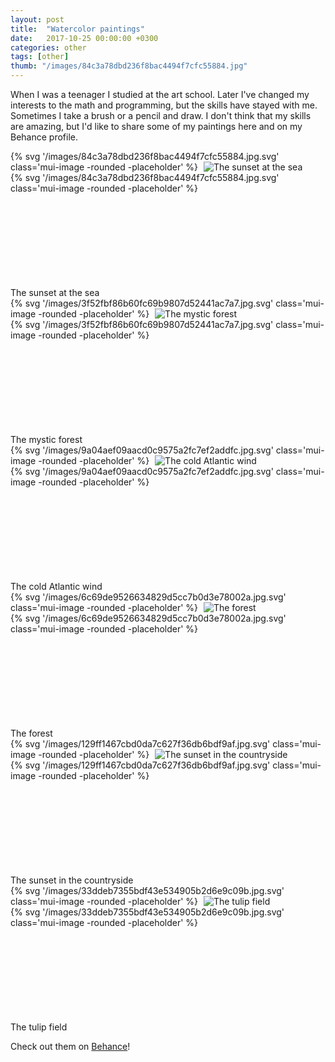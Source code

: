 ```yaml
---
layout: post
title:  "Watercolor paintings"
date:   2017-10-25 00:00:00 +0300
categories: other
tags: [other]
thumb: "/images/84c3a78dbd236f8bac4494f7cfc55884.jpg"
---
```


When I was a teenager I studied at the art school. Later I've changed my interests to the math and programming, but the skills have stayed with me. Sometimes I take a brush or a pencil and draw. I don't think that my skills are amazing, but I'd like to share some of my paintings here and on my Behance profile.

<div class='mui-media-view -full-width _separate-1'>
    <div class='lazy-image-wrapper' data-modal-opener='modal-sunset-at-the-sea'>
        {% svg '/images/84c3a78dbd236f8bac4494f7cfc55884.jpg.svg' class='mui-image -rounded -placeholder' %}
        <img class='mui-image -rounded -js-lazy-load' src='data:image/gif;base64,R0lGODlhAQABAIAAAAAAAP///yH5BAEAAAAALAAAAAABAAEAAAIBRAA7' data-src='/images/84c3a78dbd236f8bac4494f7cfc55884.jpg' alt='The sunset at the sea' itemprop='image'>
        <noscript>
            <img class='mui-image -rounded' src='/images/84c3a78dbd236f8bac4494f7cfc55884.jpg' alt='The sunset at the sea' itemprop='image'>
        </noscript>
    </div>
    <div class='mui-modal-window' id='modal-sunset-at-the-sea'>
        <div class='window _shadow-3'>
            <div class='lazy-image-wrapper'>
                {% svg '/images/84c3a78dbd236f8bac4494f7cfc55884.jpg.svg' class='mui-image -rounded -placeholder' %}
                <img class='mui-image -rounded -js-lazy-load' data-src='/images/84c3a78dbd236f8bac4494f7cfc55884.jpg' src='data:image/gif;base64,R0lGODlhAQABAIAAAAAAAP///yH5BAEAAAAALAAAAAABAAEAAAIBRAA7' alt='The sunset at the sea' itemprop='image'>
            </div>
            <div class='closeicon'>
                <svg class='mui-svg-icon'>
                    <use xlink:href='#mui-svg-icon--close'></use>
                </svg>
            </div>
        </div>
        <div class='mui-shadow-toggle'></div>
    </div>
    <div class='description'>The sunset at the sea</div>
</div>

<div class='mui-media-view -full-width _separate-1'>
    <div class='lazy-image-wrapper' data-modal-opener='modal-mystic-forest'>
        {% svg '/images/3f52fbf86b60fc69b9807d52441ac7a7.jpg.svg' class='mui-image -rounded -placeholder' %}
        <img class='mui-image -rounded -js-lazy-load' src='data:image/gif;base64,R0lGODlhAQABAIAAAAAAAP///yH5BAEAAAAALAAAAAABAAEAAAIBRAA7' data-src='/images/3f52fbf86b60fc69b9807d52441ac7a7.jpg' alt='The mystic forest' itemprop='image'>
        <noscript>
            <img class='mui-image -rounded' src='/images/3f52fbf86b60fc69b9807d52441ac7a7.jpg' alt='The mystic forest' itemprop='image'>
        </noscript>
    </div>
    <div class='mui-modal-window' id='modal-mystic-forest'>
        <div class='window _shadow-3'>
            <div class='lazy-image-wrapper'>
                {% svg '/images/3f52fbf86b60fc69b9807d52441ac7a7.jpg.svg' class='mui-image -rounded -placeholder' %}
                <img class='mui-image -rounded -js-lazy-load' data-src='/images/3f52fbf86b60fc69b9807d52441ac7a7.jpg' src='data:image/gif;base64,R0lGODlhAQABAIAAAAAAAP///yH5BAEAAAAALAAAAAABAAEAAAIBRAA7' alt='The mystic forest' itemprop='image'>
            </div>
            <div class='closeicon'>
                <svg class='mui-svg-icon'>
                    <use xlink:href='#mui-svg-icon--close'></use>
                </svg>
            </div>
        </div>
        <div class='mui-shadow-toggle'></div>
    </div>
    <div class='description'>The mystic forest</div>
</div>

<div class='mui-media-view -full-width _separate-1'>
    <div class='lazy-image-wrapper' data-modal-opener='modal-atlantic-wind'>
        {% svg '/images/9a04aef09aacd0c9575a2fc7ef2addfc.jpg.svg' class='mui-image -rounded -placeholder' %}
        <img class='mui-image -rounded -js-lazy-load' src='data:image/gif;base64,R0lGODlhAQABAIAAAAAAAP///yH5BAEAAAAALAAAAAABAAEAAAIBRAA7' data-src='/images/9a04aef09aacd0c9575a2fc7ef2addfc.jpg' alt='The cold Atlantic wind' itemprop='image'>
        <noscript>
            <img class='mui-image -rounded' src='/images/9a04aef09aacd0c9575a2fc7ef2addfc.jpg' alt='The cold Atlantic wind' itemprop='image'>
        </noscript>
    </div>
    <div class='mui-modal-window' id='modal-atlantic-wind'>
        <div class='window _shadow-3'>
            <div class='lazy-image-wrapper'>
                {% svg '/images/9a04aef09aacd0c9575a2fc7ef2addfc.jpg.svg' class='mui-image -rounded -placeholder' %}
                <img class='mui-image -rounded -js-lazy-load' data-src='/images/9a04aef09aacd0c9575a2fc7ef2addfc.jpg' src='data:image/gif;base64,R0lGODlhAQABAIAAAAAAAP///yH5BAEAAAAALAAAAAABAAEAAAIBRAA7' alt='The cold Atlantic wind' itemprop='image'>
            </div>
            <div class='closeicon'>
                <svg class='mui-svg-icon'>
                    <use xlink:href='#mui-svg-icon--close'></use>
                </svg>
            </div>
        </div>
        <div class='mui-shadow-toggle'></div>
    </div>
    <div class='description'>The cold Atlantic wind</div>
</div>

<div class='mui-media-view -full-width _separate-1'>
    <div class='lazy-image-wrapper' data-modal-opener='modal-forest'>
        {% svg '/images/6c69de9526634829d5cc7b0d3e78002a.jpg.svg' class='mui-image -rounded -placeholder' %}
        <img class='mui-image -rounded -js-lazy-load' src='data:image/gif;base64,R0lGODlhAQABAIAAAAAAAP///yH5BAEAAAAALAAAAAABAAEAAAIBRAA7' data-src='/images/6c69de9526634829d5cc7b0d3e78002a.jpg' alt='The forest' itemprop='image'>
        <noscript>
            <img class='mui-image -rounded' src='/images/6c69de9526634829d5cc7b0d3e78002a.jpg' alt='The forest' itemprop='image'>
        </noscript>
    </div>
    <div class='mui-modal-window' id='modal-forest'>
        <div class='window _shadow-3'>
            <div class='lazy-image-wrapper'>
                {% svg '/images/6c69de9526634829d5cc7b0d3e78002a.jpg.svg' class='mui-image -rounded -placeholder' %}
                <img class='mui-image -rounded -js-lazy-load' data-src='/images/6c69de9526634829d5cc7b0d3e78002a.jpg' src='data:image/gif;base64,R0lGODlhAQABAIAAAAAAAP///yH5BAEAAAAALAAAAAABAAEAAAIBRAA7' alt='The forest' itemprop='image'>
            </div>
            <div class='closeicon'>
                <svg class='mui-svg-icon'>
                    <use xlink:href='#mui-svg-icon--close'></use>
                </svg>
            </div>
        </div>
        <div class='mui-shadow-toggle'></div>
    </div>
    <div class='description'>The forest</div>
</div>

<div class='mui-media-view -full-width _separate-1'>
    <div class='lazy-image-wrapper' data-modal-opener='modal-sunset-in-the-countryside'>
        {% svg '/images/129ff1467cbd0da7c627f36db6bdf9af.jpg.svg' class='mui-image -rounded -placeholder' %}
        <img class='mui-image -rounded -js-lazy-load' src='data:image/gif;base64,R0lGODlhAQABAIAAAAAAAP///yH5BAEAAAAALAAAAAABAAEAAAIBRAA7' data-src='/images/129ff1467cbd0da7c627f36db6bdf9af.jpg' alt='The sunset in the countryside' itemprop='image'>
        <noscript>
            <img class='mui-image -rounded' data-src='/images/129ff1467cbd0da7c627f36db6bdf9af.jpg' alt='The sunset in the countryside' itemprop='image'>
        </noscript>
    </div>
    <div class='mui-modal-window' id='modal-sunset-in-the-countryside'>
        <div class='window _shadow-3'>
            <div class='lazy-image-wrapper'>
                {% svg '/images/129ff1467cbd0da7c627f36db6bdf9af.jpg.svg' class='mui-image -rounded -placeholder' %}
                <img class='mui-image -rounded -js-lazy-load' data-src='/images/129ff1467cbd0da7c627f36db6bdf9af.jpg' src='data:image/gif;base64,R0lGODlhAQABAIAAAAAAAP///yH5BAEAAAAALAAAAAABAAEAAAIBRAA7' alt='The sunset in the countryside' itemprop='image'>
            </div>
            <div class='closeicon'>
                <svg class='mui-svg-icon'>
                    <use xlink:href='#mui-svg-icon--close'></use>
                </svg>
            </div>
        </div>
        <div class='mui-shadow-toggle'></div>
    </div>
    <div class='description'>The sunset in the countryside</div>
</div>

<div class='mui-media-view -full-width _separate-1'>
    <div class='lazy-image-wrapper' data-modal-opener='modal-field'>
        {% svg '/images/33ddeb7355bdf43e534905b2d6e9c09b.jpg.svg' class='mui-image -rounded -placeholder' %}
        <img class='mui-image -rounded -js-lazy-load' src='data:image/gif;base64,R0lGODlhAQABAIAAAAAAAP///yH5BAEAAAAALAAAAAABAAEAAAIBRAA7' data-src='/images/33ddeb7355bdf43e534905b2d6e9c09b.jpg' alt='The tulip field' itemprop='image'>
        <noscript>
            <img class='mui-image -rounded' src='/images/33ddeb7355bdf43e534905b2d6e9c09b.jpg' alt='The tulip field' itemprop='image'>
        </noscript>
    </div>
    <div class='mui-modal-window' id='modal-field'>
        <div class='window _shadow-3'>
            <div class='lazy-image-wrapper'>
                {% svg '/images/33ddeb7355bdf43e534905b2d6e9c09b.jpg.svg' class='mui-image -rounded -placeholder' %}
                <img class='mui-image -rounded -js-lazy-load' data-src='/images/33ddeb7355bdf43e534905b2d6e9c09b.jpg' src='data:image/gif;base64,R0lGODlhAQABAIAAAAAAAP///yH5BAEAAAAALAAAAAABAAEAAAIBRAA7' alt='The tulip field' itemprop='image'>
            </div>
            <div class='closeicon'>
                <svg class='mui-svg-icon'>
                    <use xlink:href='#mui-svg-icon--close'></use>
                </svg>
            </div>
        </div>
        <div class='mui-shadow-toggle'></div>
    </div>
    <div class='description'>The tulip field</div>
</div>

Check out them on <a href='https://www.behance.net/sfi0zy'>Behance</a>!

